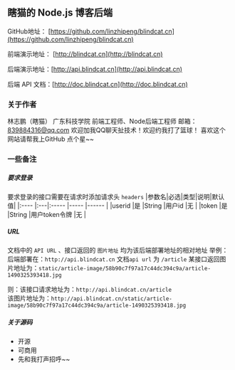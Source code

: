 ## **瞎猫的 Node.js 博客后端**

GitHub地址： [https://github.com/linzhipeng/blindcat.cn](https://github.com/linzhipeng/blindcat.cn)

前端演示地址： [http://blindcat.cn](http://blindcat.cn)

后端演示地址：[http://api.blindcat.cn](http://api.blindcat.cn)

后端 API 文档：[http://doc.blindcat.cn](http://doc.blindcat.cn)

### **关于作者**
林志鹏（瞎猫）
广东科技学院
前端工程师、Node后端工程师
邮箱：839884316@qq.com 
欢迎加我QQ聊天扯技术！欢迎约我打了篮球！
喜欢这个网站请帮我上GitHub 点个星~~

### **一些备注**
##### **要求登录**
要求登录的接口需要在请求时添加请求头 `headers`
|参数名|必选|类型|说明|默认值|
|:----    |:---|:----- |-----   |------  |
|userid |是  |String |用户id   |无 |
|token |是  |String |用户token令牌   |无 |

##### **URL**
文档中的 `API URL` 、接口返回的 `图片地址` 均为该后端部署地址的相对地址
举例：
后端部署在：`http://api.blindcat.cn` 
文档`api url` 为 `/article` 
某接口返回图片地址为：`static/article-image/58b90c7f97a17c44dc394c9a/article-1490325393418.jpg`

则：该接口请求地址为：`http://api.blindcat.cn/article`  
该图片地址为：`http://api.blindcat.cn/static/article-image/58b90c7f97a17c44dc394c9a/article-1490325393418.jpg` 

##### **关于源码**
- 开源
- 可商用
- 先和我打声招呼~~